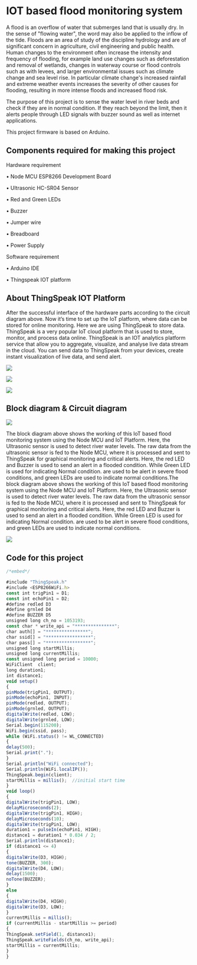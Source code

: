 # IOT based flood monitoring system

A flood is an overflow of water that submerges land that is usually dry. In the sense of "flowing water", the word may also be applied to the inflow of the tide. Floods are an area of study of the discipline hydrology and are of significant concern in agriculture, civil engineering and public health. Human changes to the environment often increase the intensity and frequency of flooding, for example land use changes such as deforestation and removal of wetlands, changes in waterway course or flood controls such as with levees, and larger environmental issues such as climate change and sea level rise. In particular climate change's increased rainfall and extreme weather events increases the severity of other causes for flooding, resulting in more intense floods and increased flood risk.

The purpose of this project is to sense the water level in river beds and check if they are in normal condition. If they reach beyond the limit, then it alerts people through LED signals with buzzer sound as well as internet applications.

This project firmware is based on Arduino.




## Components required for making this project

Hardware requirement

•	Node MCU ESP8266 Development Board

•	Ultrasonic HC-SR04 Sensor

•	Red and Green LEDs

•	Buzzer

•	Jumper wire

•	Breadboard

•	Power Supply

Software requirement

•	Arduino IDE

•	Thingspeak IOT platform

## About ThingSpeak IOT Platform

After the successful interface of the hardware parts according to the circuit diagram above. Now it’s time to set up the IoT platform, where data can be stored for online monitoring. Here we are using ThingSpeak to store data. ThingSpeak is a very popular IoT cloud platform that is used to store, monitor, and process data online. 
ThingSpeak is an IOT analytics platform service that allow you to aggregate, visualize, and analyse live data stream in the cloud. You can send data to ThingSpeak from your devices, create instant visualization of live data, and send alert.

<img src="https://firebasestorage.googleapis.com/v0/b/iot-based-flood-monitor.appspot.com/o/Capture.PNG?alt=media&token=5875b904-9382-4af4-a884-6bb1b79401a1"></img>

<img src="https://firebasestorage.googleapis.com/v0/b/iot-based-flood-monitor.appspot.com/o/Ce.PNG?alt=media&token=a7880898-12b6-4fc8-8eaa-0ba4536b58f0"></img>

<img src="https://firebasestorage.googleapis.com/v0/b/iot-based-flood-monitor.appspot.com/o/2e.PNG?alt=media&token=4da0b4cc-f984-425e-9355-67c61a1ad26b"></img>

## Block diagram & Circuit diagram


<img src="https://firebasestorage.googleapis.com/v0/b/iot-based-flood-monitor.appspot.com/o/Block.png?alt=media&token=491db85c-c5d4-49fe-a425-0b0c3e9b8b75"></img>

The block diagram above shows the working of this IoT based flood monitoring system using the Node MCU and IoT Platform. Here, the Ultrasonic sensor is used to detect river water levels. The raw data from the ultrasonic sensor is fed to the Node MCU, where it is processed and sent to ThingSpeak for graphical monitoring and critical alerts. Here, the red LED and Buzzer is used to send an alert in a flooded condition. While Green LED is used for indicating Normal condition. are used to be alert in severe flood conditions, and green LEDs are used to indicate normal conditions.The block diagram above shows the working of this IoT based flood monitoring system using the Node MCU and IoT Platform. Here, the Ultrasonic sensor is used to detect river water levels. The raw data from the ultrasonic sensor is fed to the Node MCU, where it is processed and sent to ThingSpeak for graphical monitoring and critical alerts. Here, the red LED and Buzzer is used to send an alert in a flooded condition. While Green LED is used for indicating Normal condition. are used to be alert in severe flood conditions, and green LEDs are used to indicate normal conditions.


<img src="https://firebasestorage.googleapis.com/v0/b/iot-based-flood-monitor.appspot.com/o/circuit.PNG?alt=media&token=5cc313bf-8782-4a6d-a9b2-d598d7ec8808"></img>
## Code for this project

```javascript
/*embed*/

#include "ThingSpeak.h"
#include <ESP8266WiFi.h>
const int trigPin1 = D1;
const int echoPin1 = D2;
#define redled D3
#define grnled D4
#define BUZZER D5 
unsigned long ch_no = 1053193;
const char * write_api = "***************";
char auth[] = "****************";
char ssid[] = "*****************";
char pass[] = "*****************";
unsigned long startMillis;
unsigned long currentMillis;
const unsigned long period = 10000;
WiFiClient  client;
long duration1;
int distance1;
void setup()
{
pinMode(trigPin1, OUTPUT);
pinMode(echoPin1, INPUT);
pinMode(redled, OUTPUT);
pinMode(grnled, OUTPUT);
digitalWrite(redled, LOW);
digitalWrite(grnled, LOW);
Serial.begin(115200);
WiFi.begin(ssid, pass);
while (WiFi.status() != WL_CONNECTED)
{
delay(500);
Serial.print(".");
}
Serial.println("WiFi connected");
Serial.println(WiFi.localIP());
ThingSpeak.begin(client);
startMillis = millis();  //initial start time
}
void loop()
{
digitalWrite(trigPin1, LOW);
delayMicroseconds(2);
digitalWrite(trigPin1, HIGH);
delayMicroseconds(10);
digitalWrite(trigPin1, LOW);
duration1 = pulseIn(echoPin1, HIGH);
distance1 = duration1 * 0.034 / 2;
Serial.println(distance1);
if (distance1 <= 4)
{
digitalWrite(D3, HIGH);
tone(BUZZER, 300);
digitalWrite(D4, LOW);
delay(1500);
noTone(BUZZER);
}
else
{
digitalWrite(D4, HIGH);
digitalWrite(D3, LOW);
}
currentMillis = millis();
if (currentMillis - startMillis >= period)
{
ThingSpeak.setField(1, distance1);
ThingSpeak.writeFields(ch_no, write_api);
startMillis = currentMillis;
}
}


